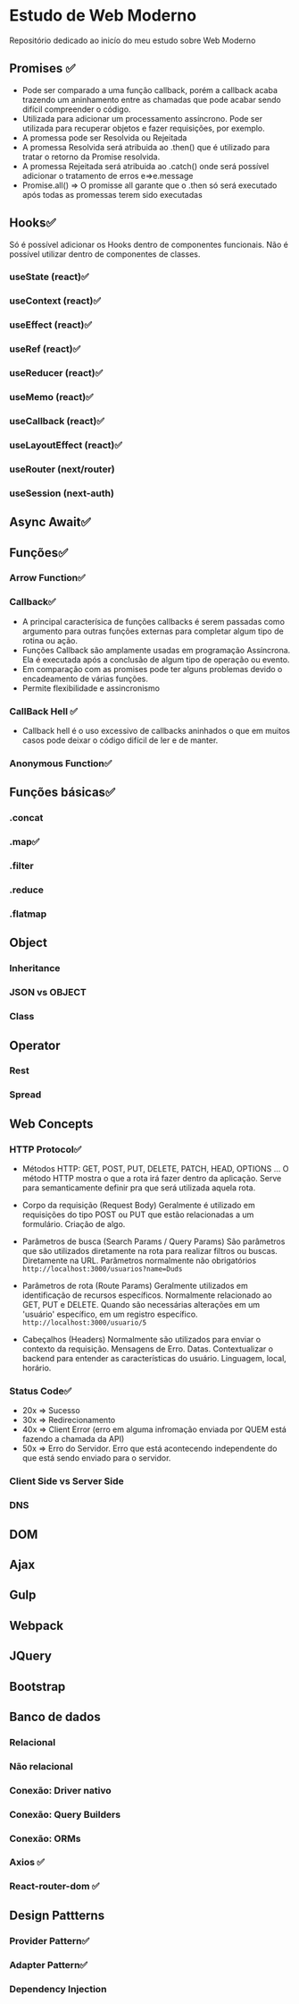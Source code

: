 # Estudo de Web Moderno
Repositório dedicado ao inicío do meu estudo sobre Web Moderno

## Promises ✅
- Pode ser comparado a uma função callback, porém a callback acaba trazendo um aninhamento entre as chamadas que pode acabar sendo difícil compreender o código.
- Utilizada para adicionar um processamento assíncrono. Pode ser utilizada para recuperar objetos e fazer requisições, por exemplo.
- A promessa pode ser Resolvida ou Rejeitada
- A promessa Resolvida será atribuida ao .then() que é utilizado para tratar o retorno da Promise resolvida.
- A promessa Rejeitada será atribuida ao .catch() onde será possível adicionar o tratamento de erros e=>e.message
- Promise.all() => O promisse all garante que o .then só será executado após todas as promessas terem sido executadas
## Hooks✅
Só é possível adicionar os Hooks dentro de componentes funcionais. Não é possível utilizar dentro de componentes de classes.
### useState (react)✅

### useContext (react)✅
### useEffect (react)✅
### useRef (react)✅
### useReducer (react)✅
### useMemo (react)✅
### useCallback (react)✅
### useLayoutEffect (react)✅
### useRouter (next/router)
### useSession (next-auth)
## Async Await✅
## Funções✅
### Arrow Function✅
### Callback✅
- A principal caracterísica de funções callbacks é serem passadas como argumento para outras funções externas para completar algum tipo de rotina ou ação.
- Funções Callback são amplamente usadas em programação Assíncrona. Ela é executada após a conclusão de algum tipo de operação ou evento. 
- Em comparação com as promises pode ter alguns problemas devido o encadeamento de várias funções.
- Permite flexibilidade e assincronismo
### CallBack Hell ✅
- Callback hell é o uso excessivo de callbacks aninhados o que em muitos casos pode deixar o código difícil de ler e de manter.
### Anonymous Function✅
## Funções básicas✅
### .concat
### .map✅
### .filter
### .reduce
### .flatmap 
## Object 
### Inheritance
### JSON vs OBJECT
### Class
## Operator
### Rest
### Spread
## Web Concepts
### HTTP Protocol✅
- Métodos HTTP: GET, POST, PUT, DELETE, PATCH, HEAD, OPTIONS ...
O método HTTP mostra o que a rota irá fazer dentro da aplicação. Serve para semanticamente definir pra que será utilizada aquela rota.

- Corpo da requisição (Request Body)
Geralmente é utilizado em requisições do tipo POST ou PUT que estão relacionadas a um formulário. Criação de algo.

- Parâmetros de busca (Search Params / Query Params)
São parâmetros que são utilizados diretamente na rota para realizar filtros ou buscas. Diretamente na URL. Parâmetros normalmente não obrigatórios
`http://localhost:3000/usuarios?name=Duds`

- Parâmetros de rota (Route Params)
Geralmente utilizados em identificação de recursos específicos. Normalmente relacionado ao GET, PUT e DELETE. Quando são necessárias alterações em um 'usuário' específico, em um registro específico.
`http://localhost:3000/usuario/5`

- Cabeçalhos (Headers)
Normalmente são utilizados para enviar o contexto da requisição.
Mensagens de Erro. Datas. Contextualizar o backend para entender as características do usuário. Linguagem, local, horário.
### Status Code✅
- 20x => Sucesso
- 30x => Redirecionamento
- 40x => Client Error (erro em alguma infromação enviada por QUEM está fazendo a chamada da API)
- 50x => Erro do Servidor. Erro que está acontecendo independente do que está sendo enviado para o servidor.
### Client Side vs Server Side
### DNS
## DOM
## Ajax
## Gulp
## Webpack
## JQuery
## Bootstrap
## Banco de dados
### Relacional
### Não relacional
### Conexão: Driver nativo
### Conexão: Query Builders
### Conexão: ORMs
### Axios ✅
### React-router-dom ✅
## Design Pattterns
### Provider Pattern✅
### Adapter Pattern✅
### Dependency Injection